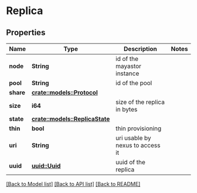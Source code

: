 # Replica

## Properties

Name | Type | Description | Notes
------------ | ------------- | ------------- | -------------
**node** | **String** | id of the mayastor instance | 
**pool** | **String** | id of the pool | 
**share** | [**crate::models::Protocol**](Protocol.md) |  | 
**size** | **i64** | size of the replica in bytes | 
**state** | [**crate::models::ReplicaState**](ReplicaState.md) |  | 
**thin** | **bool** | thin provisioning | 
**uri** | **String** | uri usable by nexus to access it | 
**uuid** | [**uuid::Uuid**](uuid::Uuid.md) | uuid of the replica | 

[[Back to Model list]](../README.md#documentation-for-models) [[Back to API list]](../README.md#documentation-for-api-endpoints) [[Back to README]](../README.md)


